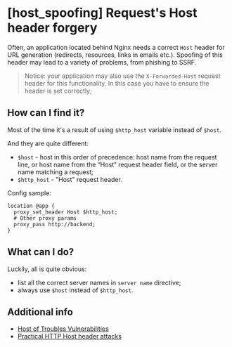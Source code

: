 # [host_spoofing] Request's Host header forgery

Often, an application located behind Nginx needs a correct `Host` header for URL generation (redirects, resources, links in emails etc.).
Spoofing of this header may lead to a variety of problems, from phishing to SSRF.

> Notice: your application may also use the `X-Forwarded-Host` request header for this functionality.
> In this case you have to ensure the header is set correctly;

## How can I find it?
Most of the time it's a result of using `$http_host` variable instead of `$host`.

And they are quite different:
  * `$host` - host in this order of precedence: host name from the request line, or host name from the “Host” request header field, or the server name matching a request;
  * `$http_host` - "Host" request header.

Config sample:
```nginx
location @app {
  proxy_set_header Host $http_host;
  # Other proxy params
  proxy_pass http://backend;
}
```

## What can I do?
Luckily, all is quite obvious:
 * list all the correct server names in `server name` directive;
 * always use `$host` instead of `$http_host`.

## Additional info
  * [Host of Troubles Vulnerabilities](https://hostoftroubles.com/)
  * [Practical HTTP Host header attacks](http://www.skeletonscribe.net/2013/05/practical-http-host-header-attacks.html)
